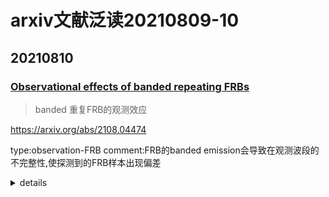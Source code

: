 # arxiv文献泛读20210809-10

## 20210810

### [Observational effects of banded repeating FRBs](./2108.04474.pdf)

> banded 重复FRB的观测效应

https://arxiv.org/abs/2108.04474

type:observation-FRB
comment:FRB的banded emission会导致在观测波段的不完整性,使探测到的FRB样本出现偏差

<details>
<summary>details</summary>

Authors: Kshitij Aggarwal
Comments:  9 pages, 5 figures, submitted to ApJL

Recent observations have shown that repeating Fast Radio Bursts (FRBs) exhibit band-limited emission, whose frequency-dependent amplitude can be modeled using a Gaussian function. In this analysis, we show that banded emission of FRBs can lead to incompleteness across the observing band. This biases the detected sample of bursts and can explain the various shapes of cumulative energy distributions seen for repeating FRBs. We assume a Gaussian shape of the burst spectra and used simulations to demonstrate the above bias using an FRB 121102-like example. We recovered energy distributions that showed a break in power-law and flattening of power-law at low energies based on the fluence threshold of the observations. We provide recommendations for single-pulse searches and analysis of repeating FRBs to account for this incompleteness. Primarily, we recommend that burst spectra should be modeled to estimate the intrinsic fluence and bandwidth of the burst robustly. Also, bursts that lie mainly within the observing band should be used for analyses of energy distributions. We show that the bimodality reported in the distribution of energies of FRB 121102 by Li et al. (2021) disappears when burst bandwidth, instead of the center frequency of the observation, is used to estimate energy. Sub-banded searches will also aid in detecting band-limited bursts. All the analysis scripts used in this work are available in a Github repositorya).

- 最近的观测显示重复的FRB展现了band-limited(带限)的辐射, 这些FRB的幅度-频率关系可以用高斯函数来拟合.
- 文章指出, FRB的banded emission会导致在观测波段的不完整性(incompleteness).
- 这使探测到的FRB样本出现偏差, 解释了在重复FRB中观察到的多样的累积能量分布
- 作者假设爆的能谱是高斯的, 通过模拟, 使用类 FR121102的例子证明了上述偏差.
- 作者重现了具有拐折幂律以及在低频端幂律由于观测阈值而变平的特征的能量分布.
- 作者给出了单脉冲搜寻和重复FRB分析的建议(recommendations)来解释这种不完整性:
  - 首先, 作者建议应该对爆的能谱进行模型拟合(而不是依靠信噪比)来可靠地估计内秉的通量和爆的带宽.
  - 此外，应该用主要位于观测波段内(而不是位于观测波段边缘)的爆来分析能量分布。 
- 作者展示了如果使用爆的带宽, 而非观测的中心频率, 来估算能量的话, Li 2021报告的FRB121102的能量分布的双峰性就不存在了.
- 子带(subbanded)搜寻也将有助于搜寻带限爆.

---
Q&A:

- band-limited emission? 

  - 辐射局限于某一波段

- incompleteness?

  > Primarily, the banded nature of burst spectra leads to a non-uniform completeness limit across the observing band. This is because many bursts that lie primarily outside the observing band will not be detected.

- bias?

  > We assumed the spectra to have a Gaussian shape and simulated bursts from an FRB 121102-like source. We then showed that **the energy distribution of the detected bursts looks substantially different from the intrinsic distribution** and might show peculiar shapes.

</details>